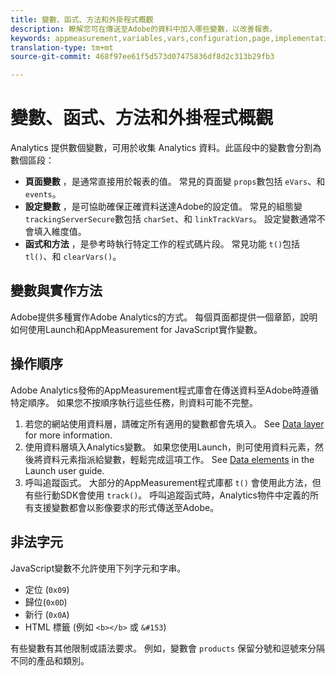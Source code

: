 ```yaml
---
title: 變數、函式、方法和外掛程式概觀
description: 瞭解您可在傳送至Adobe的資料中加入哪些變數，以改善報表。
keywords: appmeasurement,variables,vars,configuration,page,implementation
translation-type: tm+mt
source-git-commit: 468f97ee61f5d573d07475836df8d2c313b29fb3

---
```



# 變數、函式、方法和外掛程式概觀

Analytics 提供數個變數，可用於收集 Analytics 資料。此區段中的變數會分割為數個區段：

* **頁面變數** ，是通常直接用於報表的值。 常見的頁面變 `props`數包括 `eVars`、和 `events`。
* **設定變數** ，是可協助確保正確資料送達Adobe的設定值。 常見的組態變 `trackingServerSecure`數包括 `charSet`、和 `linkTrackVars`。 設定變數通常不會填入維度值。
* **函式和方法** ，是參考時執行特定工作的程式碼片段。 常見功能 `t()`包括 `tl()`、和 `clearVars()`。

## 變數與實作方法

Adobe提供多種實作Adobe Analytics的方式。 每個頁面都提供一個章節，說明如何使用Launch和AppMeasurement for JavaScript實作變數。

## 操作順序

Adobe Analytics發佈的AppMeasurement程式庫會在傳送資料至Adobe時遵循特定順序。 如果您不按順序執行這些任務，則資料可能不完整。

1. 若您的網站使用資料層，請確定所有適用的變數都會先填入。 See [Data layer](../prepare/data-layer.md) for more information.
2. 使用資料層填入Analytics變數。 如果您使用Launch，則可使用資料元素，然後將資料元素指派給變數，輕鬆完成這項工作。 See [Data elements](https://docs.adobe.com/content/help/en/launch/using/reference/manage-resources/data-elements.html) in the Launch user guide.
3. 呼叫追蹤函式。 大部分的AppMeasurement程式庫都 `t()` 會使用此方法，但有些行動SDK會使用 `track()`。 呼叫追蹤函式時，Analytics物件中定義的所有支援變數都會以影像要求的形式傳送至Adobe。

## 非法字元

JavaScript變數不允許使用下列字元和字串。

* 定位 (`0x09`)
* 歸位(`0x0D`)
* 新行 (`0x0A`)
* HTML 標籤 (例如 `<b></b>` 或 `&#153`)

有些變數有其他限制或語法要求。 例如，變數會 `products` 保留分號和逗號來分隔不同的產品和類別。
